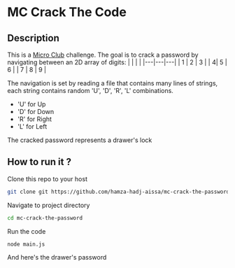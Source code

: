 
# MC Crack The Code

## Description
This is a [Micro Club](https://github.com/MicroClub-USTHB) challenge. The goal is to crack a password by navigating between an 2D array of digits:
|   |  |  |
|---|---|---|
| 1 | 2 | 3 |
| 4| 5 | 6 |
| 7 | 8 | 9 |

The navigation is set by reading a file that contains many lines of strings, each string contains random 'U', 'D', 'R', 'L' combinations.

- 'U' for Up
- 'D' for Down
- 'R' for Right
- 'L' for Left

The cracked password represents a drawer's lock

## How to run it ?

Clone this repo to your host
```bash
git clone git https://github.com/hamza-hadj-aissa/mc-crack-the-password.git
```

Navigate to project directory
```bash
cd mc-crack-the-password
```

Run the code
```bash
node main.js
```

And here's the drawer's password
